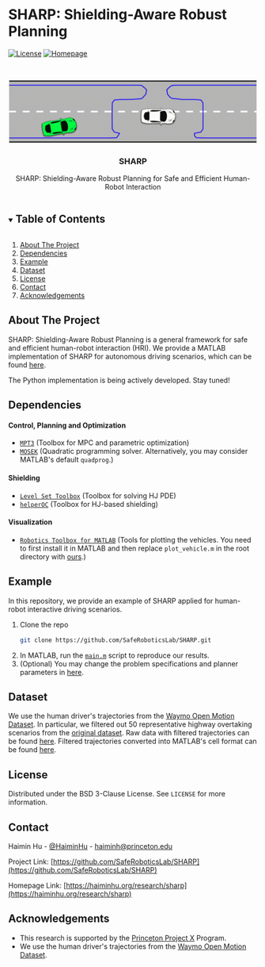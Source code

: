 # SHARP: Shielding-Aware Robust Planning
<!-- Implementation of SHARP: Shielding-Aware Robust Planning for Safe and Efficient Human-Robot Interaction -->

[![License][license-shield]][license-url]
[![Homepage][homepage-shield]][homepage-url]


<!-- PROJECT LOGO -->
<br />
<p align="center">
  <a href="https://github.com/SafeRoboticsLab/SHARP">
    <img src="Misc/SHARP.gif" alt="Logo" >
  </a>

  <h3 align="center">SHARP</h3>

  <p align="center">
    SHARP: Shielding-Aware Robust Planning for Safe and Efficient Human-Robot Interaction
    <!--
    <br />
    <a href="https://github.com/SafeRoboticsLab/SHARP"><strong>Explore the docs »</strong></a>
    <br />
    <br />
    <a href="https://github.com/SafeRoboticsLab/SHARP">View Demo</a>
    ·
    <a href="https://github.com/SafeRoboticsLab/SHARP/issues">Report Bug</a>
    ·
    <a href="https://github.com/SafeRoboticsLab/SHARP/issues">Request Feature</a>
    -->
  </p>
</p>



<!-- TABLE OF CONTENTS -->
<details open="open">
  <summary><h2 style="display: inline-block">Table of Contents</h2></summary>
  <ol>
    <li><a href="#about-the-project">About The Project</a></li>
    <li><a href="#dependencies">Dependencies</a></li>
    <li><a href="#example">Example</a></li>
    <li><a href="#dataset">Dataset</a></li>
    <li><a href="#license">License</a></li>
    <li><a href="#contact">Contact</a></li>
    <li><a href="#acknowledgements">Acknowledgements</a></li>
  </ol>
</details>



<!-- ABOUT THE PROJECT -->
## About The Project

SHARP: Shielding-Aware Robust Planning is a general framework for safe and efficient human-robot interaction (HRI). We provide a MATLAB implementation of SHARP for autonomous driving scenarios, which can be found [here](https://github.com/SafeRoboticsLab/SHARP/tree/main/MATLAB).

The Python implementation is being actively developed. Stay tuned!


## Dependencies

#### Control, Planning and Optimization
* [`MPT3`](https://www.mpt3.org/) (Toolbox for MPC and parametric optimization)
* [`MOSEK`](https://www.mosek.com/) (Quadratic programming solver. Alternatively, you may consider MATLAB's default `quadprog`.)

#### Shielding
* [`Level Set Toolbox`](https://www.cs.ubc.ca/~mitchell/ToolboxLS/) (Toolbox for solving HJ PDE)
* [`helperOC`](https://github.com/HJReachability/helperOC) (Toolbox for HJ-based shielding)

#### Visualization
* [`Robotics Toolbox for MATLAB`](https://petercorke.com/toolboxes/robotics-toolbox/) (Tools for plotting the vehicles. You need to first install it in MATLAB and then replace `plot_vehicle.m` in the root directory with [ours](https://github.com/SafeRoboticsLab/SHARP/blob/main/MATLAB/ThirdParty/Robotics%20Toolbox%20for%20MATLAB/plot_vehicle.m).)

## Example
In this repository, we provide an example of SHARP applied for human-robot interactive driving scenarios.

1. Clone the repo
   ```sh
   git clone https://github.com/SafeRoboticsLab/SHARP.git
   ```
2. In MATLAB, run the [`main.m`](https://github.com/SafeRoboticsLab/SHARP/blob/main/MATLAB/main.m) script to reproduce our results.
3. (Optional) You may change the problem specifications and planner parameters in [here](https://github.com/SafeRoboticsLab/SHARP/blob/main/MATLAB/util/initializePlanner.m).

## Dataset
We use the human driver's trajectories from the [Waymo Open Motion Dataset](https://waymo.com/open/data/motion/). In particular, we filtered out 50 representative highway overtaking scenarios from the [original dataset](https://waymo.com/open/data/motion/). Raw data with filtered trajectories can be found [here](https://github.com/SafeRoboticsLab/SHARP/tree/main/MATLAB/data/waymo_motion_dataset/filtered_raw_data). Filtered trajectories converted into MATLAB's cell format can be found [here](https://github.com/SafeRoboticsLab/SHARP/tree/main/MATLAB/data).


<!-- USAGE EXAMPLES 
## Usage

Use this space to show useful examples of how a project can be used. Additional screenshots, code examples and demos work well in this space. You may also link to more resources.

_For more examples, please refer to the [Documentation](https://example.com)_
-->


<!-- ROADMAP 
## Roadmap

See the [open issues](https://github.com/SafeRoboticsLab/SHARP/issues) for a list of proposed features (and known issues).
-->


<!-- CONTRIBUTING 
## Contributing

Contributions are what make the open source community such an amazing place to learn, inspire, and create. Any contributions you make are **greatly appreciated**.

1. Fork the Project
2. Create your Feature Branch (`git checkout -b feature/AmazingFeature`)
3. Commit your Changes (`git commit -m 'Add some AmazingFeature'`)
4. Push to the Branch (`git push origin feature/AmazingFeature`)
5. Open a Pull Request
-->


<!-- LICENSE -->
## License

Distributed under the BSD 3-Clause License. See `LICENSE` for more information.



<!-- CONTACT -->
## Contact

Haimin Hu - [@HaiminHu](https://twitter.com/HaiminHu) - haiminh@princeton.edu

Project Link: [https://github.com/SafeRoboticsLab/SHARP](https://github.com/SafeRoboticsLab/SHARP)

Homepage Link: [https://haiminhu.org/research/sharp](https://haiminhu.org/research/sharp)



<!-- ACKNOWLEDGEMENTS -->
## Acknowledgements

* This research is supported by the [Princeton Project X](https://aspire-report.princeton.edu/engineering/project-x-fund) Program.
* We use the human driver's trajectories from the [Waymo Open Motion Dataset](https://waymo.com/open/data/motion/).




<!-- MARKDOWN LINKS & IMAGES -->
<!-- https://www.markdownguide.org/basic-syntax/#reference-style-links -->
[contributors-shield]: https://img.shields.io/github/contributors/SafeRoboticsLab/repo.svg?style=for-the-badge
[contributors-url]: https://github.com/SafeRoboticsLab/SHARP/contributors
[forks-shield]: https://img.shields.io/github/forks/SafeRoboticsLab/repo.svg?style=for-the-badge
[forks-url]: https://github.com/SafeRoboticsLab/SHARP/network/members
[stars-shield]: https://img.shields.io/github/stars/SafeRoboticsLab/repo.svg?style=for-the-badge
[stars-url]: https://github.com/SafeRoboticsLab/SHARP/stargazers
[issues-shield]: https://img.shields.io/github/issues/SafeRoboticsLab/repo.svg?style=for-the-badge
[issues-url]: https://github.com/SafeRoboticsLab/SHARP/issues
[license-shield]: https://img.shields.io/badge/License-BSD%203--Clause-blue.svg
[license-url]: https://opensource.org/licenses/BSD-3-Clause
[linkedin-shield]: https://img.shields.io/badge/-LinkedIn-black.svg?style=for-the-badge&logo=linkedin&colorB=555
[linkedin-url]: https://linkedin.com/in/SafeRoboticsLab
[homepage-shield]: https://img.shields.io/badge/-Homepage-brightgreen
[homepage-url]: https://haiminhu.org/research/sharp
